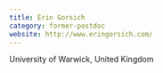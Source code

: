 ```yaml
---
title: Erin Gorsich
category: former-postdoc
website: http://www.eringorsich.com/
---
```


University of Warwick, United Kingdom